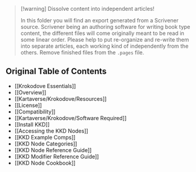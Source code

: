 
> [!warning] Dissolve content into independent articles!
>
> In this folder you will find an export generated from a Scrivener source.
> Scrivener being an authoring software for writing book type content, the
> different files will come originally meant to be read in some linear order.
> Please help to put re-organize and re-write them into separate articles, each
> working kind of independently from the others. Remove finished files from
> the `.pages` file.

## Original Table of Contents

- [[Krokodove Essentials]]
- [[Overview]]
- [[Kartaverse/Krokodove/Resources]]
- [[License]]
- [[Compatibility]]
- [[Kartaverse/Krokodove/Software Required]]
- [[Install KKD]]
- [[Accessing the KKD Nodes]]
- [[KKD Example Comps]]
- [[KKD Node Categories]]
- [[KKD Node Reference Guide]]
- [[KKD Modifier Reference Guide]]
- [[KKD Node Cookbook]]
